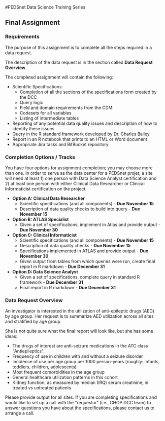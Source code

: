 #PEDSnet Data Science Training Series

## Final Assignment

### Requirements

The purpose of this assignment is to complete all the steps required in a data request. 

The description of the data request is in the section called **Data Request Overview**. 

The completed assignment will contain the following:

* Scientific Specifications:
	* Completion of all the sections of the specifications form created by the DCC
	* Query logic
	* Field and domain requirements from the CDM
	* Codesets for all variables
	* Listing of intermediate tables
* Reporting of any potential data quality issues and description of how to identify these issues
* Query in the R standard framework developed by Dr. Charles Bailey 
* Report in an R notebook that prints to an HTML or Word document
* Appropriate Jira tasks and BitBucket repository

### Completion Options / Tracks

You have four options for assignment completion; you may choose more than one.  In order to serve as the data center for a PEDSnet projet, a site will need at least 1) one person with Data Science Analyst certification and 2) at least one person with either Clinical Data Researcher or Clinical Informaticist certification on the project.

* **Option A: Clinical Data Researcher** 
	* Scientific specifications (and all components) - **Due November 15**
	* Description of data quality checks to build into query - **Due November 15**
* **Option B: ATLAS Specialist**
	* Given a set of specifications, implement in Atlas and provide output - **Due November 30**
* **Option C: Clinical Informaticist**
	* Scientific specifications (and all components) - **Due November 15**
	* Description of data quality checks - **Due November 15**
	* Specifications implemented in ATLAS and provide output - **Due November 30**
	* Given output from tables from which queries were run, create final report in R markdown - **Due December 31**
* **Option D: Data Science Analyst**
	* Given a set of specifications, complete query in standard R framework - **Due December 31**
	* Final report in R markdown - **Due December 31**
	
### Data Request Overview

An investigator is interested in the utilization of anti-epileptic drugs (AED) by age group. Her request is to summarize AED utilization across all sites and stratified by age group. 

She is not quite sure what the final report will look like, but she has some ideas:

* The drugs of interest are anti-seizure medications in the ATC class "Antiepileptics". 
* Frequency of use in children with and without a seizure disorder
* Incidence of use per age group per 1000 person-years (roughly: infants, toddlers, children, adolescents)
* Most frequent comorbidities in the age group
* General healthcare utilization patterns in this cohort
* Kidney function, as measured by median (IRQ) serum creatinine, in treated vs untreated patients


Please provide output for all sites. If you are completing specifications and would like to set up a call with the "requestor" (i.e., CHOP DCC team) to answer questions you have about the specifications, please contact us to arrange a call.


